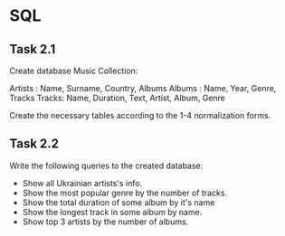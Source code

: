 # SQL 

## Task 2.1
Create database Music Collection:
 
Artists : Name, Surname, Country, Albums
Albums : Name, Year, Genre, Tracks
Tracks: Name, Duration, Text, Artist, Album, Genre

Create the necessary tables according to the 1-4 normalization forms. 

## Task 2.2
Write the following queries to the created database:
 
- Show all Ukrainian artists's info.
- Show the most popular genre by the number of tracks.
- Show the total duration of some album by it's name
- Show the longest track in some album by name.
- Show top 3 artists by the number of albums.